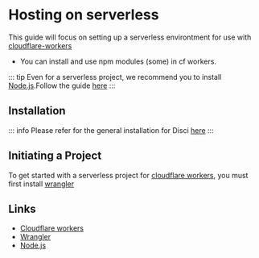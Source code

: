 # Hosting on serverless

This guide will focus on setting up a serverless environtment for use with [cloudflare-workers](https://workers.cloudflare.com/)

* You can install and use npm modules (some) in cf workers.

::: tip
Even for a serverless project, we recommend you to install [Node.js](https://nodejs.org).Follow the guide [here](../Preparations//Setup.md)
:::


## Installation

::: info
Please refer for the general installation for Disci [here](../Preparations/Setup.md#installing-discijs)
:::

## Initiating a Project

To get started with a serverless project for [cloudflare workers](workers.cloudflare.com), you must first install [wrangler]()

## Links

* [Cloudflare workers](https://workers.cloudflare.com/)
* [Wrangler](https://github.com/cloudflare/workers-sdk/tree/main/packages/wrangler)
* [Node.js](https://nodejs.org)